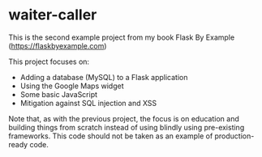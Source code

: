 # waiter-caller

This is the second example project from my book Flask By Example (https://flaskbyexample.com)

This project focuses on:
* Adding a database (MySQL) to a Flask application
* Using the Google Maps widget
* Some basic JavaScript
* Mitigation against SQL injection and XSS

Note that, as with the previous project, the focus is on education and building things from scratch instead of using blindly using pre-existing frameworks. This code should not be taken as an example of production-ready code.


